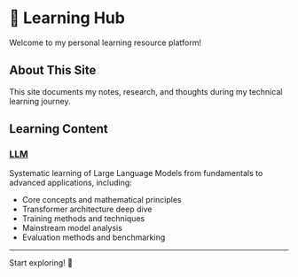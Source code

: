 # 🤖 Learning Hub

Welcome to my personal learning resource platform!

## About This Site

This site documents my notes, research, and thoughts during my technical learning journey.

## Learning Content

### [LLM](/llm)
Systematic learning of Large Language Models from fundamentals to advanced applications, including:
- Core concepts and mathematical principles
- Transformer architecture deep dive
- Training methods and techniques
- Mainstream model analysis
- Evaluation methods and benchmarking

---

Start exploring! 🚀